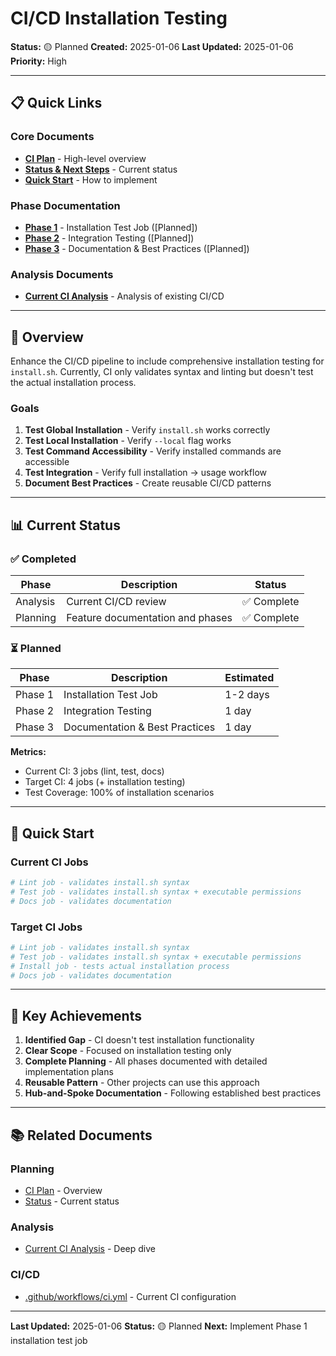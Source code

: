 # CI/CD Installation Testing

**Status:** 🟡 Planned
**Created:** 2025-01-06
**Last Updated:** 2025-01-06
**Priority:** High

---

## 📋 Quick Links

### Core Documents
- **[CI Plan](ci-plan.md)** - High-level overview
- **[Status & Next Steps](status-and-next-steps.md)** - Current status
- **[Quick Start](quick-start.md)** - How to implement

### Phase Documentation
- **[Phase 1](phase-1.md)** - Installation Test Job ([Planned])
- **[Phase 2](phase-2.md)** - Integration Testing ([Planned])
- **[Phase 3](phase-3.md)** - Documentation & Best Practices ([Planned])

### Analysis Documents
- **[Current CI Analysis](current-ci-analysis.md)** - Analysis of existing CI/CD

---

## 🎯 Overview

Enhance the CI/CD pipeline to include comprehensive installation testing for `install.sh`. Currently, CI only validates syntax and linting but doesn't test the actual installation process.

### Goals

1. **Test Global Installation** - Verify `install.sh` works correctly
2. **Test Local Installation** - Verify `--local` flag works
3. **Test Command Accessibility** - Verify installed commands are accessible
4. **Test Integration** - Verify full installation → usage workflow
5. **Document Best Practices** - Create reusable CI/CD patterns

---

## 📊 Current Status

### ✅ Completed

| Phase | Description | Status |
|-------|-------------|--------|
| Analysis | Current CI/CD review | ✅ Complete |
| Planning | Feature documentation and phases | ✅ Complete |

### ⏳ Planned

| Phase | Description | Estimated |
|-------|-------------|-----------|
| Phase 1 | Installation Test Job | 1-2 days |
| Phase 2 | Integration Testing | 1 day |
| Phase 3 | Documentation & Best Practices | 1 day |

**Metrics:**
- Current CI: 3 jobs (lint, test, docs)
- Target CI: 4 jobs (+ installation testing)
- Test Coverage: 100% of installation scenarios

---

## 🚀 Quick Start

### Current CI Jobs
```bash
# Lint job - validates install.sh syntax
# Test job - validates install.sh syntax + executable permissions
# Docs job - validates documentation
```

### Target CI Jobs
```bash
# Lint job - validates install.sh syntax
# Test job - validates install.sh syntax + executable permissions
# Install job - tests actual installation process
# Docs job - validates documentation
```

---

## 🎊 Key Achievements

1. **Identified Gap** - CI doesn't test installation functionality
2. **Clear Scope** - Focused on installation testing only
3. **Complete Planning** - All phases documented with detailed implementation plans
4. **Reusable Pattern** - Other projects can use this approach
5. **Hub-and-Spoke Documentation** - Following established best practices

---

## 📚 Related Documents

### Planning
- [CI Plan](ci-plan.md) - Overview
- [Status](status-and-next-steps.md) - Current status

### Analysis
- [Current CI Analysis](current-ci-analysis.md) - Deep dive

### CI/CD
- [.github/workflows/ci.yml](../../../.github/workflows/ci.yml) - Current CI configuration

---

**Last Updated:** 2025-01-06
**Status:** 🟡 Planned
**Next:** Implement Phase 1 installation test job
